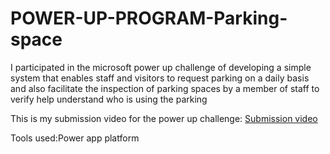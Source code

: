 # POWER-UP-PROGRAM-Parking-space
I participated in the microsoft power up challenge of developing a simple system that enables staff and visitors to request parking on a daily basis and also facilitate the inspection of parking spaces by a member of staff to verify help understand who is using the parking

This is my submission video for the power up challenge: <a href="https://github.com/Me1rem/POWER-UP-PROGRAM-Parking-space/blob/main/POWERUP%20CHALLENGE_MIRACLE.mp4">Submission video</a>


Tools used:Power app platform
